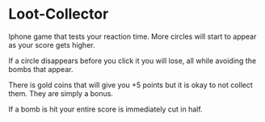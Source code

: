# Loot-Collector
Iphone game that tests your reaction time. More circles will start to appear as your score gets higher. 

If a circle disappears before you click it you will lose, all while avoiding the bombs that appear.

There is gold coins that will give you +5 points but it is okay to not collect them. They are simply a bonus.

If a bomb is hit your entire score is immediately cut in half.
